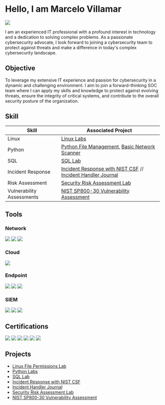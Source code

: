 # Hello, I am Marcelo Villamar
<a href="https://www.linkedin.com/in/marcelo-villamar-5abb75186/)"><img src="https://img.shields.io/badge/-LinkedIn-0072b1?&style=for-the-badge&logo=linkedin&logoColor=white" /></a>

I am an experienced IT professional with a profound interest in technology and a dedication to solving complex problems. As a passionate cybersecurity advocate, I look forward to joining a cybersecurity team to protect against threats and make a difference in today's complex cybersecurity landscape.

## Objective

To leverage my extensive IT experience and passion for cybersecurity in a dynamic and challenging environment. I aim to join a forward-thinking SOC team where I can apply my skills and knowledge to protect against evolving threats, ensure the integrity of critical systems, and contribute to the overall security posture of the organization.

## Skill

| Skill                                         | Associated Project         |
|-----------------------------------------------|----------------------------|
| Linux          | <a href="https://github.com/MarcVillamar/Linux-Labs">Linux Labs</a>|
| Python                  | <a href="https://github.com/MarcVillamar/Python-Repo">Python File Management</a>, <a href="https://github.com/MarcVillamar/Python-Repo/tree/Basic-Port-Scanner">Basic Network Scanner</a>|
| SQL                  | <a href="https://github.com/MarcVillamar/SQL-Lab">SQL Lab</a>|
| Incident Response | <a href="https://github.com/MarcVillamar/Incident-Response-NIST-CSF-Lab">Incident Response with NIST CSF</a> // <a href="https://github.com/MarcVillamar/Incident-Handler-Journal">Incident Handler Journal</a>|
| Risk Assessment         | <a href="https://github.com/MarcVillamar/Security-Audit-Lab">Security Risk Assessment Lab</a>|
| Vulnerability Assessments      | <a href="https://github.com/MarcVillamar/Vulnerability-Assessment">NIST SP800-30 Vulnerability Assessment</a>|

<!---| Scripting and Automation for Threat Mitigation | SOC Automation Lab| ---> 

## Tools

### Network
<div>
    <img src="https://img.shields.io/badge/-Wireshark-1679A7?&style=for-the-badge&logo=Wireshark&logoColor=white" />
    <img src="https://img.shields.io/badge/-Suricata-EF3B2D?&style=for-the-badge&logo=Suricata&logoColor=white" />
    <img src="https://img.shields.io/badge/-tcpdump-3776AB?&style=for-the-badge&logo=tcpdump&logoColor=white" />
</div>

### Cloud
<div>
    <img src="https://img.shields.io/badge/-Azure-0089D6?&style=for-the-badge&logo=Microsoft%20Azure&logoColor=white" />
</div>

### Endpoint
<div>
    <img src="https://img.shields.io/badge/-NinjaRMM-0078D7?&style=for-the-badge&logo=NinjaRMM&logoColor=white" />
    <img src="https://img.shields.io/badge/-Microsoft_Defender_for_Endpoint-00A4EF?&style=for-the-badge&logo=Microsoft&logoColor=white" />
    <img src="https://img.shields.io/badge/-Mimecast-005073?&style=for-the-badge&logo=Mimecast&logoColor=white" />

</div>

### SIEM
<div>
    <img src="https://img.shields.io/badge/-Microsoft_Sentinel-0078D4?&style=for-the-badge&logo=Microsoft&logoColor=white" />
    <img src="https://img.shields.io/badge/-Splunk-000000?&style=for-the-badge&logo=Splunk&logoColor=white" />
    <img src="https://img.shields.io/badge/-AlienVault-000000?&style=for-the-badge&logo=AlienVault&logoColor=white" />
</div>

## Certifications
<div>
  <img src="https://img.shields.io/badge/-Security%2B-FF0000?&style=for-the-badge&logo=CompTIA&logoColor=white" />
  <img src="https://img.shields.io/badge/-Cisco%20CCNA-1BA0D7?&style=for-the-badge&logo=Cisco&logoColor=white" />
  <img src="https://img.shields.io/badge/-Azure%20AZ--900-0078D4?&style=for-the-badge&logo=Microsoft%20Azure&logoColor=white" />
  <img src="https://img.shields.io/badge/-Juniper%20JNCIA-009639?&style=for-the-badge&logo=Juniper%20Networks&logoColor=white" />
  <img src="https://img.shields.io/badge/-Google%20Cybersecurity-4285F4?&style=for-the-badge&logo=Google&logoColor=white" />  
  <img src="https://img.shields.io/badge/-Google%20Data%20Analytics-4285F4?&style=for-the-badge&logo=Google&logoColor=white" />


</div>

## Projects
- <a href="https://github.com/MarcVillamar/Linux-Labs">Linux File Permissions Lab</a>
- <a href="https://github.com/MarcVillamar/Python-Repo">Python Labs</a>
- <a href="https://github.com/MarcVillamar/SQL-Lab">SQL Lab</a>
- <a href="https://github.com/MarcVillamar/Incident-Response-NIST-CSF-Lab">Incident Response with NIST CSF</a>
- <a href="https://github.com/MarcVillamar/Incident-Handler-Journal">Incident Handler Journal</a>
- <a href="https://github.com/MarcVillamar/Security-Audit-Lab">Security Risk Assessment Lab</a>
- <a href="https://github.com/MarcVillamar/Vulnerability-Assessment">NIST SP800-30 Vulnerability Assessment</a>

<!---
MarcVillamar/MarcVillamar is a ✨ special ✨ repository because its `README.md` (this file) appears on your GitHub profile.
You can click the Preview link to take a look at your changes.
--->
